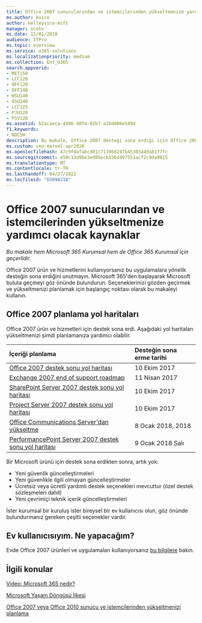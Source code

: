 ```yaml
---
title: Office 2007 sunucularından ve istemcilerinden yükseltmenize yardımcı olacak kaynaklar
ms.author: kvice
author: kelleyvice-msft
manager: scotv
ms.date: 11/01/2018
audience: ITPro
ms.topic: overview
ms.service: o365-solutions
ms.localizationpriority: medium
ms.collection: Ent_O365
search.appverid:
- MET150
- LCC120
- OFF120
- OFF140
- WSU140
- OSU140
- LCC125
- PJU120
- PSV120
ms.assetid: b2acaeca-4986-40f4-92b7-a1bdd06e549d
f1.keywords:
- NOCSH
description: Bu makale, Office 2007 desteği sona erdiği için Office 2007 sunucularından ve istemcilerinden yükseltmenize yardımcı olacak kaynaklar sağlar.
ms.custom: seo-marvel-apr2020
ms.openlocfilehash: 47c9fdafabcd81c71106d287b45303a49a8177fc
ms.sourcegitcommit: e50c13d9be3ed05ecb156d497551acf2c9da9015
ms.translationtype: MT
ms.contentlocale: tr-TR
ms.lasthandoff: 04/27/2022
ms.locfileid: "65098218"
---
```

# <a name="resources-to-help-you-upgrade-from-office-2007-servers-and-clients"></a>Office 2007 sunucularından ve istemcilerinden yükseltmenize yardımcı olacak kaynaklar

*Bu makale hem Microsoft 365 Kurumsal hem de Office 365 Kurumsal için geçerlidir.*

Office 2007 ürün ve hizmetlerini kullanıyorsanız bu uygulamalara yönelik desteğin sona erdiğini unutmayın. Microsoft 365'den başlayarak Microsoft buluta geçmeyi göz önünde bulundurun. Seçeneklerinizi gözden geçirmek ve yükseltmenizi planlamak için başlangıç noktası olarak bu makaleyi kullanın.
      
## <a name="office-2007-planning-roadmaps"></a>Office 2007 planlama yol haritaları
  
Office 2007 ürün ve hizmetleri için destek sona erdi. Aşağıdaki yol haritaları yükseltmenizi şimdi planlamanıza yardımcı olabilir.

|**İçeriği planlama**|**Desteğin sona erme tarihi**|
|:-----|:-----|
|[Office 2007 destek sonu yol haritası](/DeployOffice/office-2007-end-support-roadmap) <br/> |10 Ekim 2017  <br/> |
|[Exchange 2007 end of support roadmap](exchange-2007-end-of-support.md) <br/> |11 Nisan 2017  <br/> |
|[SharePoint Server 2007 destek sonu yol haritası](sharepoint-2007-end-of-support.md) <br/> |10 Ekim 2017  <br/> |
|[Project Server 2007 destek sonu yol haritası](project-server-2007-end-of-support.md) <br/> |10 Ekim 2017  <br/> |
|[Office Communications Server'dan yükseltme](/SkypeForBusiness/plan-your-deployment/upgrade) <br/> |8 Ocak 2018, 2018  <br/> |
|[PerformancePoint Server 2007 destek sonu yol haritası](pps-2007-end-of-support.md) <br/> |9 Ocak 2018 Salı  <br/> |
   
Bir Microsoft ürünü için destek sona erdikten sonra, artık yok:
- Yeni güvenlik güncelleştirmeleri
- Yeni güvenlikle ilgili olmayan güncelleştirmeler
- Ücretsiz veya ücretli yardımlı destek seçenekleri mevcuttur (özel destek sözleşmeleri dahil)
- Yeni çevrimiçi teknik içerik güncelleştirmeleri

İster kurumsal bir kuruluş ister bireysel bir ev kullanıcısı olun, göz önünde bulundurmanız gereken çeşitli seçenekler vardır.

## <a name="im-a-home-user-what-do-i-do"></a>Ev kullanıcısıyım. Ne yapacağım?

Evde Office 2007 ürünleri ve uygulamaları kullanıyorsanız [bu bilgilere](plan-upgrade-previous-versions-office.md#im-a-home-user-what-do-i-do) bakın.
     
## <a name="related-topics"></a>İlgili konular

[Video: Microsoft 365 nedir?](https://support.office.com/article/847caf12-2589-452c-8aca-1c009797678b.aspx)
  
[Microsoft Yaşam Döngüsü İlkesi](/lifecycle/)

[Office 2007 veya Office 2010 sunucu ve istemcilerinden yükseltmenizi planlama](plan-upgrade-previous-versions-office.md)
